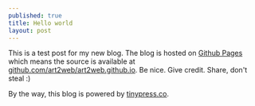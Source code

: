 ```yaml
---
published: true
title: Hello world
layout: post
---
```

This is a test post for my new blog. The blog is hosted on [Github Pages](http://pages.github.com/) which means the source is available at [github.com/art2web/art2web.github.io](http://github.com/art2web/art2web.github.io). Be nice. Give credit. Share, don't steal :)

By the way, this blog is powered by [tinypress.co](https://tinypress.co).